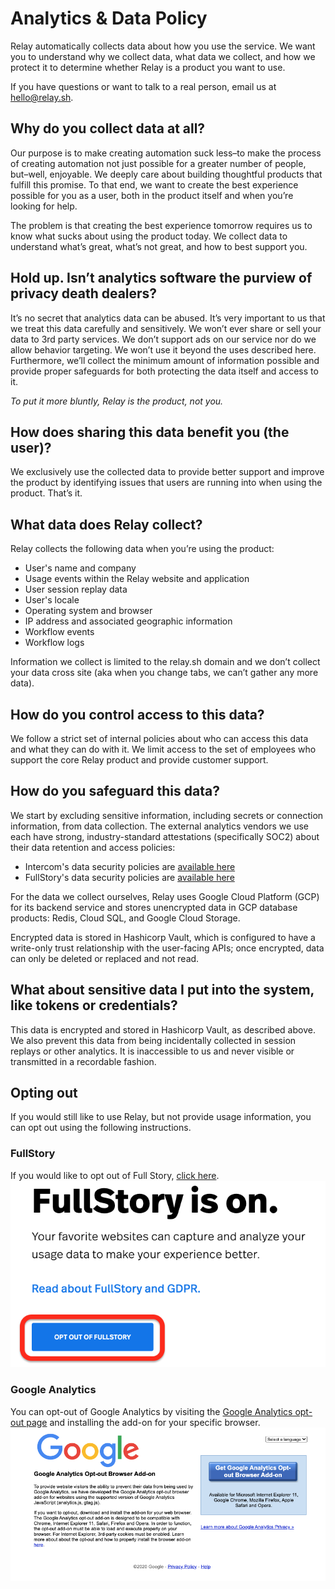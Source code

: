 # Analytics & Data Policy
Relay automatically collects data about how you use the service. We want you to understand why we collect data, what data we collect, and how we protect it to determine whether Relay is a product you want to use. 

If you have questions or want to talk to a real person, email us at [hello@relay.sh](mailto:hello@relay.sh). 

## Why do you collect data at all?
Our purpose is to make creating automation suck less–to make the process of creating automation not just possible for a greater number of people, but–well, enjoyable. We deeply care about building thoughtful products that fulfill this promise. To that end, we want to create the best experience possible for you as a user, both in the product itself and when you’re looking for help. 

The problem is that creating the best experience tomorrow requires us to know what sucks about using the product today. We collect data to understand what’s great, what’s not great, and how to best support you. 

## Hold up. Isn’t analytics software the purview of privacy death dealers? 
It’s no secret that analytics data can be abused. It’s very important to us that we treat this data carefully and sensitively. We won’t ever share or sell your data to 3rd party services. We don’t support ads on our service nor do we allow behavior targeting. We won’t use it beyond the uses described here. Furthermore, we’ll collect the minimum amount of information possible and provide proper safeguards for both protecting the data itself and access to it. 

*To put it more bluntly, Relay is the product, not you.*
## How does sharing this data benefit you (the user)?
We exclusively use the collected data to provide better support and improve the product by identifying issues that users are running into when using the product. That’s it. 
## What data does Relay collect? 
Relay collects the following data when you’re using the product:
- User's name and company
- Usage events within the Relay website and application
- User session replay data
- User's locale
- Operating system and browser
- IP address and associated geographic information
- Workflow events
- Workflow logs

Information we collect is limited to the relay.sh domain and we don’t collect your data cross site (aka when you change tabs, we can’t gather any more data). 
## How do you control access to this data? 
We follow a strict set of internal policies about who can access this data and what they can do with it. We limit access to the set of employees who support the core Relay product and provide customer support. 
## How do you safeguard this data? 
We start by excluding sensitive information, including secrets or connection information, from data collection. The external analytics vendors we use each have strong, industry-standard attestations (specifically SOC2) about their data retention and access policies:

- Intercom's data security policies are [available here](https://www.intercom.com/security)
- FullStory's data security policies are [available here](https://help.fullstory.com/hc/en-us/articles/360020624254-Security-Overview)

For the data we collect ourselves, Relay uses Google Cloud Platform (GCP) for its backend service and stores unencrypted data in GCP database products: Redis, Cloud SQL, and Google Cloud Storage.

Encrypted data is stored in Hashicorp Vault, which is configured to have a write-only trust relationship with the user-facing APIs; once encrypted, data can only be deleted or replaced and not read.
## What about sensitive data I put into the system, like tokens or credentials?
This data is encrypted and stored in Hashicorp Vault, as described above. We also prevent this data from being incidentally collected in session replays or other analytics. It is inaccessible to us and never visible or transmitted in a recordable fashion.
## Opting out 
If you would still like to use Relay, but not provide usage information, you can opt out using the following instructions.

### FullStory
If you would like to opt out of Full Story, [click here](https://www.fullstory.com/optout/).
![Full Story Opt out](images/fullstory-opt-out.png)

### Google Analytics
You can opt-out of Google Analytics by visiting the [Google Analytics opt-out page](https://tools.google.com/dlpage/gaoptout) and installing the add-on for your specific browser.
![Google Analytics opt out](images/ga-opt-out.png)
